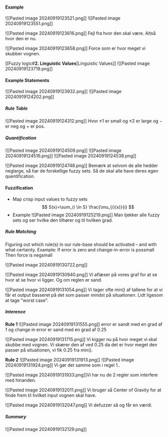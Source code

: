 #### Example

![[Pasted image 20240919123521.png]]
![[Pasted image 20240919123551.png]]

![[Pasted image 20240919123616.png]]
Fejl fra hvor den skal være. Altså hvor den er nu.

![[Pasted image 20240919123658.png]]
Force som er hvor meget vi skubber vognen.

[[Fuzzy logic#**2. Linguistic Values**|Linguistic Values]]
![[Pasted image 20240919123719.png]]

#### Example Statements
![[Pasted image 20240919123932.png]]
![[Pasted image 20240919124202.png]]

##### Rule Table
![[Pasted image 20240919124312.png]]
Hvor $\pm 1$ er small og $\pm 2$ er large og $-$ er neg og $+$ er pos.

##### Quantification
![[Pasted image 20240919124509.png]]
![[Pasted image 20240919124516.png]]
![[Pasted image 20240919124538.png]]


![[Pasted image 20240919124748.png]]
Bemærk at selvom de alle hedder neglarge, så har de forskellige fuzzy sets. Så de skal alle have deres egen quentification.

#### Fuzzification

* Map crisp input values to fuzzy sets
$$
S(x)=\sum_{i \in S} \frac{\mu_{i}(x)}{i}
$$
* Example
![[Pasted image 20240919125219.png]]
Man tjekker alle fuzzy sets og ser hvilke den tilhører og til hvilken grad.

##### Rule Matching
Figuring out which rule(s) in our rule-base should be
activated – and with what certainty.
Example:
	If error is zero and change-in-error is possmall Then force is negsmall

![[Pasted image 20240919130722.png]]


![[Pasted image 20240919130940.png]]
Vi aflæser på vores graf for at se hvor at se hvor vi ligger. Og om reglen er sand.

![[Pasted image 20240919131054.png]]
Vi tager ofte min() af tallene for at vi får et output basseret på det som passer mindst på situationen. Lidt ligesom at tage "worst case".

##### Interence

**Rule 1**
![[Pasted image 20240919131555.png]]
error er sandt med en grad af 1 og change in error er sand med en grad af 0.25

![[Pasted image 20240919131715.png]]
Vi kigger nu på hvor meget vi skal skubbe med vognen. Vi skærer den af ved 0.25 da det er hvor meget den passer på situationen, vi fik 0.25 fra min().

**Rule 2**
![[Pasted image 20240919131913.png]]
![[Pasted image 20240919131924.png]]
Vi gør det samme som i regel 1..

![[Pasted image 20240919131933.png]]Vi har nu de 2 regler som interfere med hinanden.

![[Pasted image 20240919132011.png]]
Vi bruger så Center of Gravity for at finde frem til hvilket input vognen skal have.

![[Pasted image 20240919132047.png]]
Vi defuzzer så og får en værdi.


##### Summary
![[Pasted image 20240919132129.png]]
